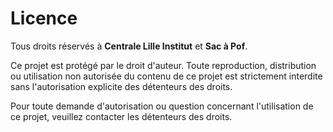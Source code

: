 # Licence

Tous droits réservés à **Centrale Lille Institut** et **Sac à Pof**.

Ce projet est protégé par le droit d'auteur. Toute reproduction, distribution ou utilisation non autorisée du contenu de ce projet est strictement interdite sans l'autorisation explicite des détenteurs des droits.

Pour toute demande d'autorisation ou question concernant l'utilisation de ce projet, veuillez contacter les détenteurs des droits.